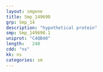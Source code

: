 ```yaml
---
layout: smgene
title: Smp_149690
grp: Smp_14
description: "hypothetical protein"
smp: Smp_149690.1
uniprot: "C4QB40"
length:   240
cdd: "ns"
kk: ns
categories: sm
---
```

